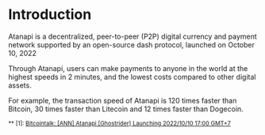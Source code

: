 Introduction
============
Atanapi is a decentralized, peer-to-peer (P2P) digital currency and payment network supported by an open-source dash protocol, launched on October 10, 2022

Through Atanapi, users can make payments to anyone in the world at the highest speeds in 2 minutes, and the lowest costs compared to other digital assets.

For example, the transaction speed of Atanapi is 120 times faster than Bitcoin, 30 times faster than Litecoin and 12 times faster than Dogecoin.

<small>** <a name="bitcointalk">[1]</a>: [Bitcointalk: [ANN] Atanapi [Ghostrider] Launching 2022/10/10 17:00 GMT+7](#)
</small>
